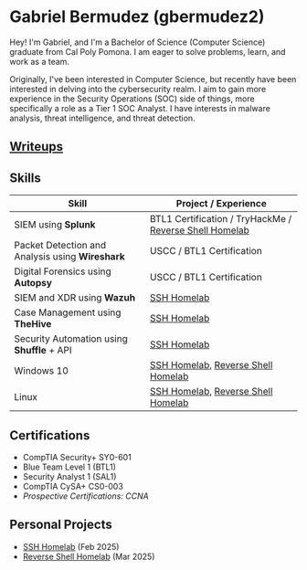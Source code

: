 # Gabriel Bermudez (gbermudez2)

Hey! I'm Gabriel, and I'm a Bachelor of Science (Computer Science) graduate from Cal Poly Pomona. I am eager to solve problems, learn, and work as a team.

Originally, I've been interested in Computer Science, but recently have been interested in delving into the cybersecurity realm. I aim to gain more experience in the Security Operations (SOC) side of things, more specifically a role as a Tier 1 SOC Analyst. I have interests in malware analysis, threat intelligence, and threat detection.

## [Writeups](https://gbermudez2.github.io/writeups/)

## Skills

| Skill                                             | Project / Experience         |
|---------------------------------------------------|----------------------------|
| SIEM using **Splunk**                             | BTL1 Certification / TryHackMe / [Reverse Shell Homelab](https://github.com/gbermudez2/Reverse-Shell-Detection-Homelab) |
| Packet Detection and Analysis using **Wireshark** | USCC / BTL1 Certification |
| Digital Forensics using **Autopsy**               | USCC / BTL1 Certification |
| SIEM and XDR using **Wazuh**                      | [SSH Homelab](https://github.com/gbermudez2/SSH-Detection-SOC-Homelab/tree/main) |
| Case Management using **TheHive**                 | [SSH Homelab](https://github.com/gbermudez2/SSH-Detection-SOC-Homelab/tree/main) |
| Security Automation using **Shuffle** + API       | [SSH Homelab](https://github.com/gbermudez2/SSH-Detection-SOC-Homelab/tree/main) |
| Windows 10                                        | [SSH Homelab](https://github.com/gbermudez2/SSH-Detection-SOC-Homelab/tree/main), [Reverse Shell Homelab](https://github.com/gbermudez2/Reverse-Shell-Detection-Homelab) |
| Linux                                             | [SSH Homelab](https://github.com/gbermudez2/SSH-Detection-SOC-Homelab/tree/main), [Reverse Shell Homelab](https://github.com/gbermudez2/Reverse-Shell-Detection-Homelab) |

## Certifications

- CompTIA Security+ SY0-601
- Blue Team Level 1 (BTL1)
- Security Analyst 1 (SAL1)
- CompTIA CySA+ CS0-003
- _Prospective Certifications: CCNA_

## Personal Projects

- [SSH Homelab](https://github.com/gbermudez2/SSH-Detection-SOC-Homelab/tree/main) (Feb 2025)
- [Reverse Shell Homelab](https://github.com/gbermudez2/Reverse-Shell-Detection-Homelab) (Mar 2025)
